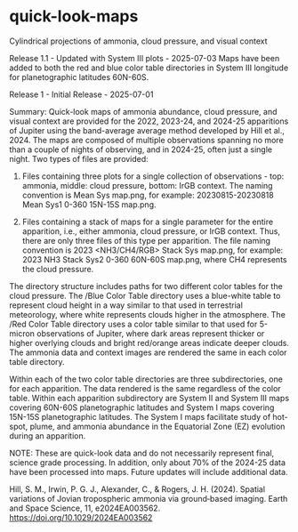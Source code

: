 # quick-look-maps
Cylindrical projections of ammonia, cloud pressure, and visual context

Release 1.1 - Updated with System III plots - 2025-07-03
Maps have been added to both the red and blue color table directories in System III longitude for planetographic latitudes 60N-60S.

Release 1 - Initial Release - 2025-07-01

Summary:
Quick-look maps of ammonia abundance, cloud pressure, and visual context are provided for the 2022, 2023-24, and 2024-25 apparitions of Jupiter using the band-average average method developed by Hill et al., 2024. The maps are composed of multiple observations spanning no more than a couple of nights of observing, and in 2024-25, often just a single night. Two types of files are provided:

1) Files containing three plots for a single collection of observations - top: ammonia, middle: cloud pressure, bottom: IrGB context. The naming convention is <YYYYMMDD-YYYYMMDD> Mean Sys<rot sys> <Lon1-Lon2> <Lat1-Lat2> map.png, for example: 20230815-20230818 Mean Sys1 0-360 15N-15S map.png.

2) Files containing a stack of maps for a single parameter for the entire apparition, i.e., either ammonia, cloud pressure, or IrGB context. Thus, there are only three files of this type per apparition. The file naming convention is 2023 <NH3/CH4/RGB> Stack Sys<rot sys> <Lon1-Lon2> <Lat1-Lat2> map.png, for example: 2023 NH3 Stack Sys2 0-360 60N-60S map.png, where CH4 represents the cloud pressure.

The directory structure includes paths for two different color tables for the cloud pressure. The /Blue Color Table directory uses a blue-white table to represent cloud height in a way similar to that used in terrestrial meteorology, where white represents clouds higher in the atmosphere. The /Red Color Table directory uses a color table similar to that used for 5-micron observations of Jupiter, where dark areas represent thicker or higher overlying clouds and bright red/orange areas indicate deeper clouds. The ammonia data and context images are rendered the same in each color table directory. 

Within each of the two color table directories are three subdirectories, one for each apparition. The data rendered is the same regardless of the color table. Within each apparition subdirectory are System II and System III maps covering 60N-60S planetographic latitudes and System I maps covering 15N-15S planetographic latitudes. The System I maps facilitate study of hot-spot, plume, and ammonia abundance in the Equatorial Zone (EZ) evolution during an apparition.

NOTE: These are quick-look data and do not necessarily represent final, science grade processing. In addition, only about 70% of the 2024-25 data have been processed into maps. Future updates will include additional data.


Hill, S. M., Irwin, P. G. J., Alexander, C., & Rogers, J. H. (2024). Spatial variations of Jovian tropospheric ammonia via ground‐based imaging. Earth and Space Science, 11, e2024EA003562. https://doi.org/10.1029/2024EA003562
